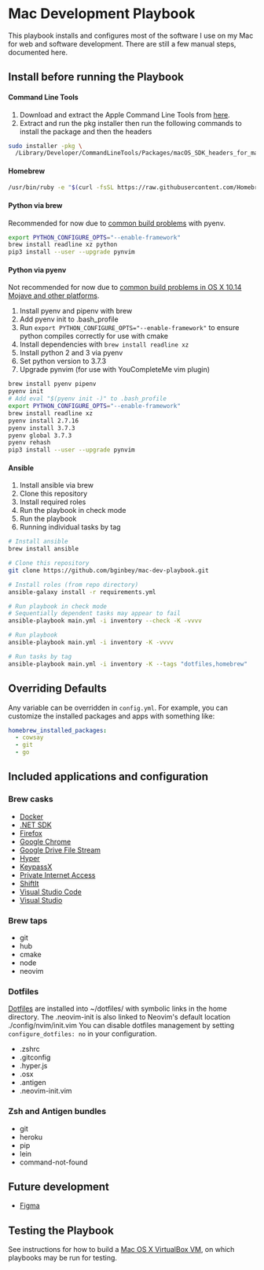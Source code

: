 # Mac Development Playbook

This playbook installs and configures most of the software I use on my Mac for web and software development. There are still a few manual steps, documented here.

## Install before running the Playbook

#### Command Line Tools
1. Download and extract the Apple Command Line Tools from [here](https://developer.apple.com/download/more/).
2. Extract and run the pkg installer then run the following commands to install the package and then the headers
```bash
sudo installer -pkg \
  /Library/Developer/CommandLineTools/Packages/macOS_SDK_headers_for_macOS_10.14.pkg -target /
```

#### Homebrew
```bash
/usr/bin/ruby -e "$(curl -fsSL https://raw.githubusercontent.com/Homebrew/install/master/install)"
```

#### Python via brew
Recommended for now due to [common build problems](https://github.com/pyenv/pyenv/wiki/common-build-problems) with pyenv.
```bash
export PYTHON_CONFIGURE_OPTS="--enable-framework"
brew install readline xz python
pip3 install --user --upgrade pynvim
```

#### Python via pyenv
Not recommended for now due to [common build problems in OS X 10.14 Mojave and other platforms](https://github.com/pyenv/pyenv/wiki/common-build-problems<Paste>).
1. Install pyenv and pipenv with brew
2. Add pyenv init to .bash_profile
3. Run `export PYTHON_CONFIGURE_OPTS="--enable-framework"` to ensure python compiles correctly for use with cmake
4. Install dependencies with `brew install readline xz`
4. Install python 2 and 3 via pyenv
5. Set python version to 3.7.3
6. Upgrade pynvim (for use with YouCompleteMe vim plugin)
```bash
brew install pyenv pipenv
pyenv init
# Add eval "$(pyenv init -)" to .bash_profile
export PYTHON_CONFIGURE_OPTS="--enable-framework"
brew install readline xz
pyenv install 2.7.16
pyenv install 3.7.3
pyenv global 3.7.3
pyenv rehash
pip3 install --user --upgrade pynvim
```

#### Ansible
1. Install ansible via brew
3. Clone this repository
4. Install required roles
5. Run the playbook in check mode
6. Run the playbook
7. Running individual tasks by tag
```bash
# Install ansible
brew install ansible

# Clone this repository
git clone https://github.com/bginbey/mac-dev-playbook.git

# Install roles (from repo directory)
ansible-galaxy install -r requirements.yml

# Run playbook in check mode
# Sequentially dependent tasks may appear to fail
ansible-playbook main.yml -i inventory --check -K -vvvv 

# Run playbook
ansible-playbook main.yml -i inventory -K -vvvv

# Run tasks by tag
ansible-playbook main.yml -i inventory -K --tags "dotfiles,homebrew"
```

## Overriding Defaults
Any variable can be overridden in `config.yml`. For example, you can customize the installed packages and apps with something like:

```yml
homebrew_installed_packages:
  - cowsay
  - git
  - go
```

## Included applications and configuration

### Brew casks
  - [Docker](https://www.docker.com/)
  - [.NET SDK](https://dotnet.microsoft.com)
  - [Firefox](https://www.mozilla.org/en-US/firefox/new/)
  - [Google Chrome](https://www.google.com/chrome/)
  - [Google Drive File Stream](https://www.google.com/drive/download/)
  - [Hyper](https://hyper.is)
  - [KeypassX](https://www.keepassx.org)
  - [Private Internet Access](https://www.privateinternetaccess.com/)
  - [ShiftIt](https://github.com/fikovnik/ShiftIt)
  - [Visual Studio Code](https://code.visualstudio.com)
  - [Visual Studio](https://visualstudio.microsoft.com)

### Brew taps
  - git
  - hub
  - cmake
  - node
  - neovim
  
### Dotfiles
[Dotfiles](https://github.com/bginbey/dotfiles) are installed into ~/dotfiles/ with symbolic links in the home directory. The .neovim-init is also linked to Neovim's default location ./config/nvim/init.vim You can disable dotfiles management by setting `configure_dotfiles: no` in your configuration.
- .zshrc
- .gitconfig
- .hyper.js
- .osx
- .antigen
- .neovim-init.vim

### Zsh and Antigen bundles
- git
- heroku
- pip
- lein
- command-not-found

## Future development
- [Figma](https://figma.com)


## Testing the Playbook
See instructions for how to build a [Mac OS X VirtualBox VM](https://github.com/geerlingguy/mac-osx-virtualbox-vm), on which playbooks may be run for testing.
